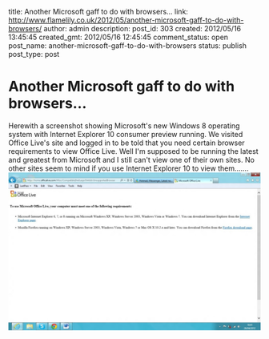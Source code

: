title: Another Microsoft gaff to do with browsers...
link: http://www.flamelily.co.uk/2012/05/another-microsoft-gaff-to-do-with-browsers/
author: admin
description: 
post_id: 303
created: 2012/05/16 13:45:45
created_gmt: 2012/05/16 12:45:45
comment_status: open
post_name: another-microsoft-gaff-to-do-with-browsers
status: publish
post_type: post

# Another Microsoft gaff to do with browsers...

Herewith a screenshot showing Microsoft's new Windows 8 operating system with Internet Explorer 10 consumer preview running. We visited Office Live's site and logged in to be told that you need certain browser requirements to view Office Live. Well I'm supposed to be running the latest and greatest from Microsoft and I still can't view one of their own sites. No other sites seem to mind if you use Internet Explorer 10 to view them....... ![Microsoft Gaff](/wp-content/uploads/2012/05/unsupported-browser-1024x640.jpg)